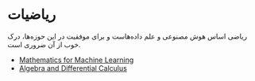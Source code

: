 # ریاضیات
ریاضی اساس هوش مصنوعی و علم داده‌هاست و برای موفقیت در این حوزه‌ها، درک خوب از آن ضروری است.

- [Mathematics for Machine Learning](https://imp.i384100.net/baqMYv)
- [Algebra and Differential Calculus](https://imp.i384100.net/LX5M7M)

